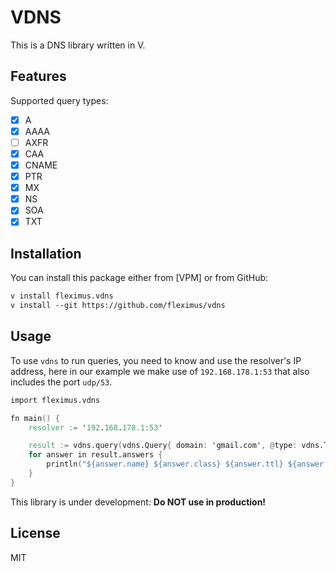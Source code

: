 # VDNS

This is a DNS library written in V.

## Features

Supported query types:
- [x] A
- [x] AAAA
- [ ] AXFR
- [x] CAA
- [x] CNAME
- [x] PTR
- [x] MX
- [x] NS
- [x] SOA
- [x] TXT

## Installation

You can install this package either from [VPM] or from GitHub:

```txt
v install fleximus.vdns
v install --git https://github.com/fleximus/vdns
```

## Usage

To use `vdns` to run queries, you need to know and use the resolver's IP address, here in our example we make use of `192.168.178.1:53` that also includes the port `udp/53`.

```v
import fleximus.vdns

fn main() {
	resolver := '192.168.178.1:53'

	result := vdns.query(vdns.Query{ domain: 'gmail.com', @type: vdns.Type.mx, resolver: resolver }) or { panic('Failed query') }
	for answer in result.answers {
		println("${answer.name} ${answer.class} ${answer.ttl} ${answer.@type} ${answer.record}")
	}
}
```

This library is under development: **Do NOT use in production!**

## License

MIT
